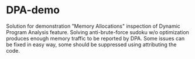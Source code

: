 # DPA-demo
Solution for demonstration "Memory Allocations" inspection of Dynamic Program Analysis feature. Solving anti-brute-force sudoku w/o optimization produces enough memory traffic to be reported by DPA. Some issues can be fixed in easy way, some should be suppressed using attributing the code.
